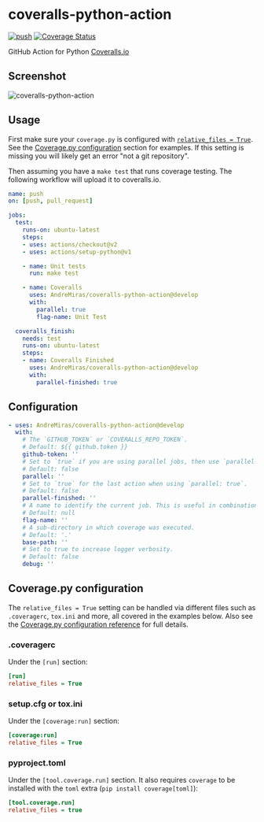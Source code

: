 # coveralls-python-action

[![push](https://github.com/AndreMiras/coveralls-python-action/workflows/push/badge.svg?branch=develop)](https://github.com/AndreMiras/coveralls-python-action/actions?query=workflow%3Apush)
[![Coverage Status](https://coveralls.io/repos/github/AndreMiras/coveralls-python-action/badge.svg?branch=develop)](https://coveralls.io/github/AndreMiras/coveralls-python-action?branch=develop)

GitHub Action for Python [Coveralls.io](https://coveralls.io/)

## Screenshot
![coveralls-python-action](https://i.imgur.com/GMLdGT7.png "Screenshot")


## Usage
First make sure your `coverage.py` is configured with [`relative_files = True`](https://coverage.readthedocs.io/en/coverage-5.2.1/config.html#config-run-relative-files).
See the [Coverage.py configuration](#coveragepy-configuration) section for examples.
If this setting is missing you will likely get an error "not a git repository".

Then assuming you have a `make test` that runs coverage testing.
The following workflow will upload it to coveralls.io.

```yaml
name: push
on: [push, pull_request]

jobs:
  test:
    runs-on: ubuntu-latest
    steps:
    - uses: actions/checkout@v2
    - uses: actions/setup-python@v1

    - name: Unit tests
      run: make test

    - name: Coveralls
      uses: AndreMiras/coveralls-python-action@develop
      with:
        parallel: true
        flag-name: Unit Test

  coveralls_finish:
    needs: test
    runs-on: ubuntu-latest
    steps:
    - name: Coveralls Finished
      uses: AndreMiras/coveralls-python-action@develop
      with:
        parallel-finished: true
```

## Configuration
```yaml
- uses: AndreMiras/coveralls-python-action@develop
  with:
    # The `GITHUB_TOKEN` or `COVERALLS_REPO_TOKEN`.
    # Default: ${{ github.token }}
    github-token: ''
    # Set to `true` if you are using parallel jobs, then use `parallel-finished: true` for the last action.
    # Default: false
    parallel: ''
    # Set to `true` for the last action when using `parallel: true`.
    # Default: false
    parallel-finished: ''
    # A name to identify the current job. This is useful in combination with `parallel: true`.
    # Default: null
    flag-name: ''
    # A sub-directory in which coverage was executed.
    # Default: '.'
    base-path: ''
    # Set to true to increase logger verbosity.
    # Default: false
    debug: ''
```

## Coverage.py configuration

The `relative_files = True` setting can be handled via different files such as `.coveragerc`, `tox.ini` and more, all covered in the examples below.
Also see the [Coverage.py configuration reference](https://coverage.readthedocs.io/en/coverage-5.2.1/config.html#configuration-reference) for full details.

### .coveragerc
Under the `[run]` section:
```ini
[run]
relative_files = True
```

### setup.cfg or tox.ini
Under the `[coverage:run]` section:
```ini
[coverage:run]
relative_files = True
```

### pyproject.toml
Under the `[tool.coverage.run]` section.
It also requires `coverage` to be installed with the `toml` extra (`pip install coverage[toml]`):
```ini
[tool.coverage.run]
relative_files = true
```
